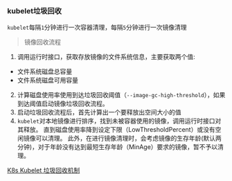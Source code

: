 ### kubelet垃圾回收

`kubelet`每隔`1`分钟进行一次容器清理，每隔`5`分钟进行一次镜像清理

> 镜像回收流程

1. 调用运行时接口，获取存放镜像的文件系统信息，主要获取两个值:
- 文件系统磁盘总容量
- 文件系统磁盘可用容量
2. 计算磁盘使用率使用到达垃圾回收阈值（`--image-gc-high-threshold`），如果到达阈值启动镜像垃圾回收流程。
3. 启动垃圾回收流程后，首先计算出一个要释放出空间大小的值
4. `kubelet`对本地镜像进行排序，找到未被容器使用的镜像，调用运行时接口对其释放。
直到磁盘使用率降到设定下限（LowThresholdPercent）或没有空闲镜像可以清理。
此外，在进行镜像清理时，会考虑镜像的生存年龄(默认两分钟)，对于年龄没有达到最短生存年龄（MinAge）要求的镜像，暂不予以清理。



[K8s Kubelet 垃圾回收机制](https://www.jianshu.com/p/2085a49b8f04)